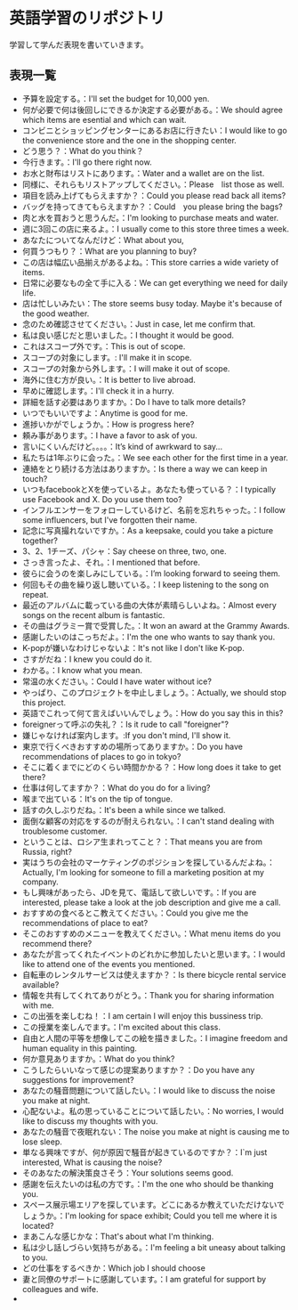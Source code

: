 # 英語学習のリポジトリ
学習して学んだ表現を書いていきます。

## 表現一覧

- 予算を設定する。：I'll set the budget for 10,000 yen.
- 何が必要で何は後回しにできるか決定する必要がある。：We should agree which items are esential and which can wait.
- コンビニとショッピングセンターにあるお店に行きたい：I would like to go the convenience store and the one in the shopping center.
- どう思う？：What do you think？
- 今行きます。：I'll go there right now.
- お水と財布はリストにあります。：Water and a wallet are on the list.
- 同様に、それらもリストアップしてください。：Please　list those as well.
- 項目を読み上げてもらえますか？：Could you please read back all items?
- バッグを持ってきてもらえますか？：Could　you please bring the bags?
- 肉と水を買おうと思うんだ。：I'm looking to purchase meats and water.
- 週に3回この店に来るよ。：I usually come to this store three times a week.
- あなたについてなんだけど：What about you,
- 何買うつもり？：What are you planning to buy?
- この店は幅広い品揃えがあるよね。：This store carries a wide variety of items.
- 日常に必要なもの全て手に入る：We can get everything we need for daily life.
- 店は忙しいみたい：The store seems busy today. Maybe it's because of the good weather.
- 念のため確認させてください。：Just in case, let me confirm that.
- 私は良い感じだと思いました。：I thought it would be good.
- これはスコープ外です。：This is out of scope.
- スコープの対象にします。: I'll make it in scope.
- スコープの対象から外します。：I will make it out of scope.
- 海外に住む方が良い。：It is better to live abroad.
- 早めに確認します。：I'll check it in a hurry.
- 詳細を話す必要はありますか。：Do I have to talk more details?
- いつでもいいですよ：Anytime is good for me.
- 進捗いかがでしょうか。：How is progress here?
- 頼み事があります。：I have a favor to ask of you.
- 言いにくいんだけど。。。。：It’s kind of awrkward to say...
- 私たちは1年ぶりに会った。：We see each other for the first time in a year.
- 連絡をとり続ける方法はありますか。：Is there a way we can keep in touch?
- いつもfacebookとXを使っているよ。あなたも使っている？：I typically use Facebook and X. Do you use them too?
- インフルエンサーをフォローしているけど、名前を忘れちゃった。：I follow some influencers, but I've forgotten their name.
- 記念に写真撮れないですか。：As a keepsake, could you take a picture together?
- 3、2、1チーズ、パシャ：Say cheese on three, two, one.
- さっき言ったよ、それ。：I mentioned that before.
- 彼らに会うのを楽しみにしている。：I’m looking forward to seeing them.
- 何回もその曲を繰り返し聴いている。：I keep listening to the song on repeat.
- 最近のアルバムに載っている曲の大体が素晴らしいよね。：Almost every songs on the recent album is fantastic.
- その曲はグラミー賞で受賞した。：It won an award at the Grammy Awards.
- 感謝したいのはこっちだよ。：I'm the one who wants to say thank you.
- K-popが嫌いなわけじゃないよ：It's not like I don't like K-pop.
- さすがだね：I knew you could do it.
- わかる。：I know what you mean.
- 常温の水ください。：Could I have water without ice?
- やっぱり、このプロジェクトを中止しましょう。：Actually, we should stop this project.
- 英語でこれって何て言えばいいんでしょう。：How do you say this in this?
- foreignerって呼ぶの失礼？：Is it rude to call "foreigner"?
- 嫌じゃなければ案内します。:If you don't mind, I'll show it.
- 東京で行くべきおすすめの場所ってありますか。：Do you have recommendations of places to go in tokyo?
- そこに着くまでにどのくらい時間かかる？：How long does it take to get there?
- 仕事は何してますか？：What do you do for a living?
- 喉まで出ている：It's on the tip of tongue.
- 話すの久しぶりだね。：It's been a while since we talked.
- 面倒な顧客の対応をするのが耐えられない。：I can't stand dealing with troublesome customer.
- ということは、ロシア生まれってこと？：That means you are from Russia, right?
- 実はうちの会社のマーケティングのポジションを探しているんだよね。：Actually, I'm looking for someone to fill a marketing position at my company.
- もし興味があったら、JDを見て、電話して欲しいです。：If you are interested, please take a look at the job description and give me a call.
- おすすめの食べるとこ教えてください。：Could you give me the recommendations of place to eat?
- そこのおすすめのメニューを教えてください。：What menu items do you recommend there?
- あなたが言ってくれたイベントのどれかに参加したいと思います。：I would like to attend one of the events you mentioned.
- 自転車のレンタルサービスは使えますか？：Is there bicycle rental service available?
- 情報を共有してくれてありがとう。：Thank you for sharing information with me.
- この出張を楽しむね！：I am certain I will enjoy this bussiness trip.
- この授業を楽しんでます。：I'm excited about this class.
- 自由と人間の平等を想像してこの絵を描きました。：I imagine freedom and human equality in this painting.
- 何か意見ありますか。：What do you think?
- こうしたらいいなって感じの提案ありますか？：Do you have any suggestions for improvement?
- あなたの騒音問題について話したい。：I would like to discuss the noise you make at night.
- 心配ないよ。私の思っていることについて話したい。：No worries, I would like to discuss my thoughts with you.
- あなたの騒音で夜眠れない：The noise you make at night is causing me to lose sleep.
- 単なる興味ですが、何が原因で騒音が起きているのですか？：I`m just interested, What is causing the noise?
- そのあなたの解決策良さそう：Your solutions seems good.
- 感謝を伝えたいのは私の方です。：I'm the one who should be thanking you.
- スペース展示場エリアを探しています。どこにあるか教えていただけないでしょうか。：I'm looking for space exhibit; Could you tell me where it is located?
- まあこんな感じかな：That's about what I'm thinking.
- 私は少し話しづらい気持ちがある。：I'm feeling a bit uneasy about talking to you.
- どの仕事をするべきか：Which job I should choose
- 妻と同僚のサポートに感謝しています。：I am grateful for support by colleagues and wife.
- 
